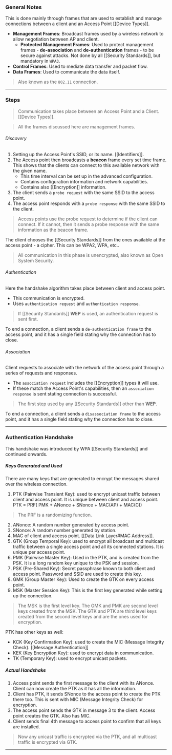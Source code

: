 ### General Notes

This is done mainly through frames that are used to establish and manage connections between a client and an Access Point [[Device Types]].
- **Management Frames**: Broadcast frames used by a wireless network to allow negotiation between AP and client.
	- **Protected Management Frames**: Used to protect management frames - **de-association** and **de-authentication** frames - to be secure against attacks. Not done by all [[Security Standards]], but mandatory in `WPA3`.
- **Control Frames**: Used to mediate data transfer and packet flow.
- **Data Frames**: Used to communicate the data itself.

> Also known as the `802.11` connection.

---
### Steps

> Communication takes place between an Access Point and a Client. [[Device Types]].

> All the frames discussed here are management frames.
###### Discovery
1. Setting up the Access Point's SSID, or its name. [[Identifiers]].
2. The Access point then broadcasts a **beacon** frame every set time frame. This shows that the clients can connect to this available network with the given name.
	* This time interval can be set up in the advanced configuration.
	* Contains configuration information and network capabilities.
	* Contains also [[Encryption]] information.
3. The client sends a `probe request` with the same SSID to the access point.
4. The access point responds with a `probe response` with the same SSID to the client.

> Access points use the probe request to determine if the client can connect. If it cannot, then it sends a probe response with the same information as the beacon frame.

The client chooses the [[Security Standards]] from the ones available at the access point - a cipher. This can be WPA2, WPA, etc..

> All communication in this phase is unencrypted, also known as Open System Security.

###### Authentication

Here the handshake algorithm takes place between client and access point.
* This communication is encrypted.
* Uses `authentication request` and `authentication response`.

> If [[Security Standards]] **WEP** is used, an authentication request is sent first.

To end a connection, a client sends a `de-authentication frame` to the access point, and it has a single field stating why the connection has to close.

###### Association

Client requests to associate with the network of the access point through a series of requests and responses.
- The `association request` includes the [[Encryption]] types it will use.
- If these match the Access Point's capabilities, then an `association response` is sent stating connection is successful. 

> The first step used by any [[Security Standards]] other than **WEP**.

To end a connection, a client sends a `disassociation frame` to the access point, and it has a single field stating why the connection has to close.

---
### Authentication Handshake

This handshake was introduced by WPA [[Security Standards]] and continued onwards.
##### Keys Generated and Used

There are many keys that are generated to encrypt the messages shared over the wireless connection.

1. PTK (Pairwise Transient Key): used to encrypt unicast traffic between client and access point. It is unique between client and access point.
PTK = PRF( PMK + ANonce + SNonce + MAC(AP) + MAC(C))
> The PRF is a randomizing function.

2. ANonce: A random number generated by access point.
3. SNonce: A random number generated by station.
4. MAC of client and access point. [[Data Link Layer#MAC Address]].
5. GTK (Group Temporal Key): used to encrypt all broadcast and multicast traffic between a single access point and all its connected stations. It is unique per access point.
6. PMK (Pairwise Master Key): Used in the PTK, and is created from the PSK. It is a long random key unique to the PSK and session.
7. PSK (Pre-Shared Key): Secret passphrase known to both client and access point. Password and SSID are used to create this key.
8. GMK (Group Master Key): Used to create the GTK on every access point.
9. MSK (Master Session Key): This is the first key generated while setting up the connection.

> The MSK is the first level key.
> The GMK and PMK are second level keys created from the MSK.
> The GTK and PTK are third level keys created from the second level keys and are the ones used for encryption.

PTK has other keys as well:
* KCK (Key Confirmation Key): used to create the MIC (Message Integrity Check). [[Message Authentication]]
* KEK (Key Encryption Key): used to encrypt data in communication.
* TK (Temporary Key): used to encrypt unicast packets.
##### Actual Handshake

1. Access point sends the first message to the client with its ANonce. Client can now create the PTK as it has all the information.
2. Client has PTK, it sends SNonce to the access point to create the PTK there too. This is sent with MIC (Message Integrity Check) for encryption.
3. The access point sends the GTK in message 3 to the client. Access point creates the GTK. Also has MIC.
4. Client sends final 4th message to access point to confirm that all keys are installed.

> Now any unicast traffic is encrypted via the PTK, and all multicast traffic is encrypted via GTK.

---
